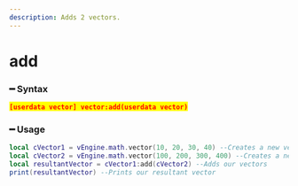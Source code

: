 ```yaml
---
description: Adds 2 vectors.
---
```


# add

### ━ Syntax

<mark style="color:red;">**`[userdata vector] vector:add(userdata vector)`**</mark>

### ━ Usage

```lua
local cVector1 = vEngine.math.vector(10, 20, 30, 40) --Creates a new vector 1
local cVector2 = vEngine.math.vector(100, 200, 300, 400) --Creates a new vector 2
local resultantVector = cVector1:add(cVector2) --Adds our vectors
print(resultantVector) --Prints our resultant vector
```
